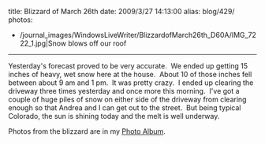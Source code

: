 title: Blizzard of March 26th
date: 2009/3/27 14:13:00
alias: blog/429/
photos:
- /journal_images/WindowsLiveWriter/BlizzardofMarch26th_D60A/IMG_7222_1.jpg|Snow blows off our roof
---
Yesterday's forecast proved to be very accurate.  We ended up getting 15 inches of heavy, wet snow here at the house.  About 10 of those inches fell between about 9 am and 1 pm.  It was pretty crazy.  I ended up clearing the driveway three times yesterday and once more this morning.  I've got a couple of huge piles of snow on either side of the driveway from clearing enough so that Andrea and I can get out to the street.  But being typical Colorado, the sun is shining today and the melt is well underway.

Photos from the blizzard are in my [Photo Album](http://wwwazure.s-church.net/PhotoAlbum/Album/BLIZZARD20090326).
